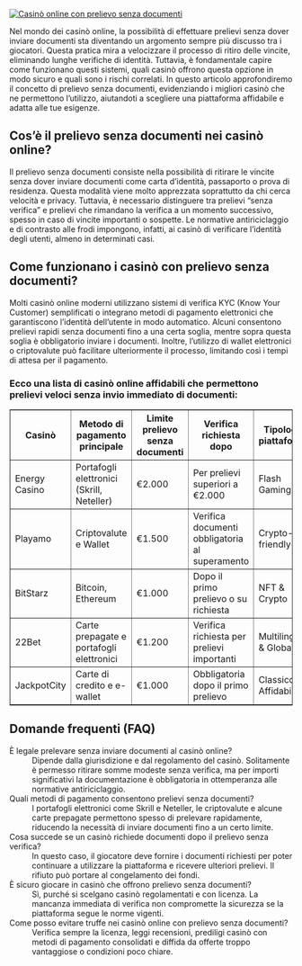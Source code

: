 [![Casinò online con prelievo senza documenti](https://123-caf.pages.dev/gitsignup.png)](https://vrmoo.ru/Bt82HjjY)

<div> <p>Nel mondo dei casinò online, la possibilità di effettuare prelievi senza dover inviare documenti sta diventando un argomento sempre più discusso tra i giocatori. Questa pratica mira a velocizzare il processo di ritiro delle vincite, eliminando lunghe verifiche di identità. Tuttavia, è fondamentale capire come funzionano questi sistemi, quali casinò offrono questa opzione in modo sicuro e quali sono i rischi correlati. In questo articolo approfondiremo il concetto di prelievo senza documenti, evidenziando i migliori casinò che ne permettono l’utilizzo, aiutandoti a scegliere una piattaforma affidabile e adatta alle tue esigenze.</p>  <h2>Cos’è il prelievo senza documenti nei casinò online?</h2> <p>Il prelievo senza documenti consiste nella possibilità di ritirare le vincite senza dover inviare documenti come carta d’identità, passaporto o prova di residenza. Questa modalità viene molto apprezzata soprattutto da chi cerca velocità e privacy. Tuttavia, è necessario distinguere tra prelievi “senza verifica” e prelievi che rimandano la verifica a un momento successivo, spesso in caso di vincite importanti o sospette. Le normative antiriciclaggio e di contrasto alle frodi impongono, infatti, ai casinò di verificare l’identità degli utenti, almeno in determinati casi.</p>  <h2>Come funzionano i casinò con prelievo senza documenti?</h2> <p>Molti casinò online moderni utilizzano sistemi di verifica KYC (Know Your Customer) semplificati o integrano metodi di pagamento elettronici che garantiscono l’identità dell’utente in modo automatico. Alcuni consentono prelievi rapidi senza documenti fino a una certa soglia, mentre sopra questa soglia è obbligatorio inviare i documenti. Inoltre, l’utilizzo di wallet elettronici o criptovalute può facilitare ulteriormente il processo, limitando così i tempi di attesa per il pagamento.</p>  <h3>Ecco una lista di casinò online affidabili che permettono prelievi veloci senza invio immediato di documenti:</h3> <table border="1" cellpadding="5" cellspacing="0" style="border-collapse: collapse; width: 100%; max-width: 700px;">   <thead>     <tr>       <th>Casinò</th>       <th>Metodo di pagamento principale</th>       <th>Limite prelievo senza documenti</th>       <th>Verifica richiesta dopo</th>       <th>Tipologia piattaforma</th>     </tr>   </thead>   <tbody>     <tr>       <td>Energy Casino</td>       <td>Portafogli elettronici (Skrill, Neteller)</td>       <td>€2.000</td>       <td>Per prelievi superiori a €2.000</td>       <td>Flash Gaming</td>     </tr>     <tr>       <td>Playamo</td>       <td>Criptovalute e Wallet</td>       <td>€1.500</td>       <td>Verifica documenti obbligatoria al superamento</td>       <td>Crypto-friendly</td>     </tr>     <tr>       <td>BitStarz</td>       <td>Bitcoin, Ethereum</td>       <td>€1.000</td>       <td>Dopo il primo prelievo o su richiesta</td>       <td>NFT & Crypto</td>     </tr>     <tr>       <td>22Bet</td>       <td>Carte prepagate e portafogli elettronici</td>       <td>€1.200</td>       <td>Verifica richiesta per prelievi importanti</td>       <td>Multilingue & Globale</td>     </tr>     <tr>       <td>JackpotCity</td>       <td>Carte di credito e e-wallet</td>       <td>€1.000</td>       <td>Obbligatoria dopo il primo prelievo</td>       <td>Classico & Affidabile</td>     </tr>   </tbody> </table>  <h2>Domande frequenti (FAQ)</h2> <dl>   <dt>È legale prelevare senza inviare documenti al casinò online?</dt>   <dd>Dipende dalla giurisdizione e dal regolamento del casinò. Solitamente è permesso ritirare somme modeste senza verifica, ma per importi significativi la documentazione è obbligatoria in ottemperanza alle normative antiriciclaggio.</dd>    <dt>Quali metodi di pagamento consentono prelievi senza documenti?</dt>   <dd>I portafogli elettronici come Skrill e Neteller, le criptovalute e alcune carte prepagate permettono spesso di prelevare rapidamente, riducendo la necessità di inviare documenti fino a un certo limite.</dd>    <dt>Cosa succede se un casinò richiede documenti dopo il prelievo senza verifica?</dt>   <dd>In questo caso, il giocatore deve fornire i documenti richiesti per poter continuare a utilizzare la piattaforma e ricevere ulteriori prelievi. Il rifiuto può portare al congelamento dei fondi.</dd>    <dt>È sicuro giocare in casinò che offrono prelievo senza documenti?</dt>   <dd>Sì, purché si scelgano casinò regolamentati e con licenza. La mancanza immediata di verifica non compromette la sicurezza se la piattaforma segue le norme vigenti.</dd>    <dt>Come posso evitare truffe nei casinò online con prelievo senza documenti?</dt>   <dd>Verifica sempre la licenza, leggi recensioni, prediligi casinò con metodi di pagamento consolidati e diffida da offerte troppo vantaggiose o condizioni poco chiare.</dd> </dl> </div>